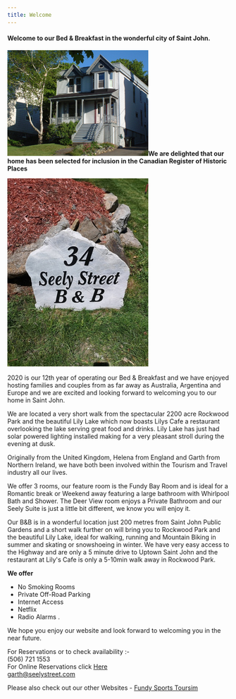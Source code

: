 ```yaml
---
title: Welcome
---
```


#### Welcome to our Bed & Breakfast in the wonderful city of Saint John. ####

![our house](/img/house.jpg)**We are delighted that our home has been selected for inclusion in the Canadian Register of Historic Places**

![our house](/img/garden-sign.320x427.jpg)

2020 is our 12th year of operating our Bed & Breakfast and we have enjoyed hosting families and couples from as far away as Australia, Argentina and Europe and we are excited and looking forward to welcoming you to our home in Saint John.

We are located a very short walk from the spectacular 2200 acre Rockwood Park and the beautiful Lily Lake which now boasts Lilys Cafe a restaurant overlooking the lake serving great food and drinks. Lily Lake has just had solar powered lighting installed making for a very pleasant stroll during the evening at dusk.

Originally from the United Kingdom, Helena from England and Garth from Northern Ireland, we have both been  involved within the Tourism and Travel industry all our lives.

We offer 3 rooms, our feature room is the Fundy Bay Room and is ideal for a Romantic break or Weekend away featuring a large bathroom with Whirlpool Bath and Shower.  The Deer View room enjoys a Private Bathroom and our Seely Suite is just a little bit different, we know you will enjoy it.

Our B&B is in a wonderful location just 200 metres from Saint John Public Gardens and a short walk further on will bring you to Rockwood Park and the beautiful Lily Lake, ideal for walking, running and Mountain Biking in summer and skating or snowshoeing in winter. We have very easy access to the Highway and are only a 5 minute drive to Uptown Saint John and the restaurant at Lily's Cafe is only a 5-10min walk away in Rockwood Park.

**We offer**

* No Smoking Rooms
* Private Off-Road Parking
* Internet Access
* Netflix
* Radio Alarms                                       .

We hope you enjoy our website and look forward to welcoming you in the near future.

For Reservations or to check availability :-  
<i data-feather="phone"></i> (506) 721 1553  
For Online Reservations click [Here](https://m.bbcanada.com/10812.html)  
<i data-feather="mail"></i> <garth@seelystreet.com>

Please also check out our other Websites - [Fundy Sports Toursim](http://fundysportstourism.com)
